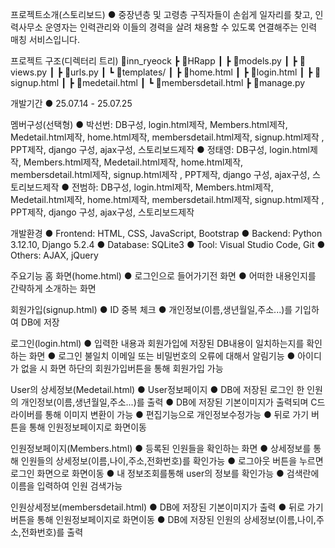 프로젝트소개(스토리보드)
● 중장년층 및 고령층 구직자들이 손쉽게 일자리를 찾고, 
  인력사무소 운영자는 인력관리와 이들의 경력을 살려 채용할 수 있도록 연결해주는 인력 매칭 서비스입니다.


프로젝트 구조(디렉터리 트리)
📂inn_ryeock
 ┣ 📂HRapp
 ┃ ┣ 📜models.py
 ┃ ┣ 📜views.py
 ┃ ┣ 📜urls.py
 ┃ ┗ 📂templates/
 ┃    ┣ 📜home.html
 ┃    ┣ 📜login.html
 ┃    ┣ 📜signup.html
 ┃    ┣ 📜medetail.html
 ┃    ┗ 📜membersdetail.html
 ┣ 📜manage.py


개발기간
● 25.07.14 - 25.07.25


멤버구성(선택형)
● 박선번: DB구성, login.html제작, Members.html제작, Medetail.html제작, home.html제작, membersdetail.html제작, signup.html제작
, PPT제작, django 구성, ajax구성, 스토리보드제작
● 정태영: DB구성, login.html제작, Members.html제작, Medetail.html제작, home.html제작, membersdetail.html제작, signup.html제작
, PPT제작, django 구성, ajax구성, 스토리보드제작
● 전범하: DB구성, login.html제작, Members.html제작, Medetail.html제작, home.html제작, membersdetail.html제작, signup.html제작
, PPT제작, django 구성, ajax구성, 스토리보드제작


개발환경
● Frontend: HTML, CSS, JavaScript, Bootstrap
● Backend: Python 3.12.10, Django 5.2.4
● Database: SQLite3
● Tool: Visual Studio Code, Git
● Others: AJAX, jQuery


주요기능
홈 화면(home.html)
● 로그인으로 들어가기전 화면 
● 어떠한 내용인지를 간략하게 소개하는 화면


회원가입(signup.html)
● ID 중복 체크
● 개인정보(이름,생년월일,주소...)를 기입하여 DB에 저장


로그인(login.html)
● 입력한 내용과 회원가입에 저장된 DB내용이 일치하는지를 확인하는 화면
● 로그인 불일치 이메일 또는 비밀번호의 오류에 대해서 알림기능
● 아이디가 없을 시 화면 하단의 회원가입버튼을 통해 회원가입 가능


User의 상세정보(Medetail.html)
● User정보페이지
● DB에 저장된 로그인 한 인원의 개인정보(이름,생년월일,주소...)를 출력
● DB에 저장된 기본이미지가 출력되며 C드라이버를 통해 이미지 변환이 가능
● 편집기능으로 개인정보수정가능
● 뒤로 가기 버튼을 통해 인원정보페이지로 화면이동


인원정보페이지(Members.html)
● 등록된 인원들을 확인하는 화면
● 상세정보를 통해 인원들의 상세정보(이름,나이,주소,전화번호)를 확인가능
● 로그아웃 버튼을 누르면 로그인 화면으로 화면이동
● 내 정보조회를통해 user의 정보를 확인가능
● 검색란에 이름을 입력하여 인원 검색가능


인원상세정보(membersdetail.html)
● DB에 저장된 기본이미지가 출력
● 뒤로 가기 버튼을 통해 인원정보페이지로 화면이동
● DB에 저장된 인원의 상세정보(이름,나이,주소,전화번호)를 출력

